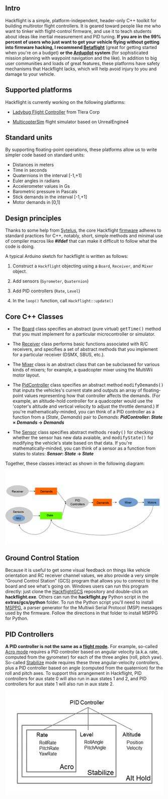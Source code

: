 ## Intro

Hackflight is a simple, platform-independent, header-only C++ toolkit for building multirotor flight controllers.  It is geared toward people like me who want to tinker with flight-control firmware, and use it to teach students about ideas like inertial measurement and PID tuning.  <b>If you are in the 99% percent of users who just want to get your vehicle flying without getting into firmware hacking, I recommend [Betaflight](http://betaflight.com/)</b> (great for getting started when you're on a budget) <b>or the [Ardupilot](http://copter.ardupilot.org) system</b> (for sophisticated mission planning with waypoint navigation and the like).  In addition to big user communities and loads of great features, these platforms have safety mechanisms that Hackflight lacks, which will help avoid injury to you and damage to your vehicle.

## Supported platforms

Hackflight is currently working on the following platforms:

* [Ladybug Flight Controller](https://www.tindie.com/products/TleraCorp/ladybug-flight-controller/) from Tlera Corp

* [MulticopterSim](https://github.com/simondlevy/MulticopterSim) flight simulator based on UnrealEngine4

## Standard units

By supporting floating-point operations, these platforms allow us to write simpler code based on standard units:

* Distances in meters
* Time in seconds
* Quaternions in the interval [-1,+1]
* Euler angles in radians
* Accelerometer values in Gs
* Barometric pressure in Pascals
* Stick demands in the interval [-1,+1]
* Motor demands in [0,1]

## Design principles

Thanks to some help from [Sytelus](https://github.com/sytelus), the core Hackflight [firmware](https://github.com/simondlevy/hackflight/tree/master/src) adheres to standard practices for C++, notably, short, simple methods and minimal use of compiler macros like <b>#ifdef</b> that can make it difficult to follow what the code is doing.  

A typical Arduino sketch for hackflight is written as follows:

1. Construct a ```Hackflight``` objecting using a ```Board```, ```Receiver```, and ```Mixer``` object.

2. Add sensors (```Gyrometer```, ```Quaternion```)

3. Add PID controllers (```Rate```, ```Level```)

4. In the ```loop()``` function, call ```Hackflight::update()```

## Core C++ Classes
* The <a href="https://github.com/simondlevy/Hackflight/blob/master/src/HF_board.hpp">Board</a> class specifies an abstract (pure virtual) <tt>getTime()</tt> method that you must implement for a particular microcontroller or simulator.  

* The <a href="https://github.com/simondlevy/Hackflight/blob/master/src/HF_receiver.hpp">Receiver</a> class performs basic functions associated with R/C receivers, and specifies a set of abstract methods that you implement for a particular receiver (DSMX, SBUS, etc.).

* The <a href="https://github.com/simondlevy/Hackflight/blob/master/src/HF_mixer.hpp">Mixer</a> class is an abstract class that can be subclassed for various kinds of mixers; for example, a quadcopter mixer using the MultiWii motor layout.

* The <a href="https://github.com/simondlevy/Hackflight/blob/master/src/HF_pidcontroller.hpp">PidController</a> class specifies an abstract method <tt>modifyDemands()</tt> that inputs the vehicles's current state and outputs an array of floating-point values representing how that controller affects the demands. (For example, an altitude-hold controller for a quadcopter would use the 'copter's altitude and vertical velocity to adjust the throttle demand.)  If you're mathematically-minded, you can think of a PID controller as a function from a (<i>State</i>, <i>Demands</i>) pair to <i>Demands</i>: <b><i>PidController</i>: <i>State</i> &times; <i>Demands</i> &rarr; <i>Demands</i></b>

* The <a href="https://github.com/simondlevy/Hackflight/blob/master/src/HF_sensor.hpp">Sensor</a> class specifies abstract methods <tt>ready()</tt> for checking whether the sensor
has new data avaiable, and  <tt>modifyState()</tt> for modifying the vehicle's state based on that data.  If you're mathematically-minded, you can think of a sensor as a function from states to states: <b><i>Sensor</i>: <i>State</i> &rarr; <i>State</i></b>

Together, these classes interact as shown in the following diagram:

<p align="center"> 
<img src="extras/media/dataflow2.png" width=700>
</p>

## Ground Control Station

Because it is useful to get some visual feedback on things like vehicle orientation and RC receiver channel values,  we also provide a very simple &ldquo;Ground Control Station&rdquo; (GCS) program that allows you to connect to the board and see what's going on. Windows users can run this program directly: just clone the [HackflightGCS](https://github.com/simondlevy/HackflightGCS) repository and double-click on <b>hackflight.exe</b>.  Others can run the <b >hackflight.py</b> Python script in the <b>extras/gcs/python</b> folder.  To run the Python script you'll need to install [MSPPG](https://github.com/simondlevy/Hackflight/tree/master/extras/parser), a parser generator for the Multiwii Serial Protocol (MSP) messages used by the firmware. Follow the directions in that folder to install MSPPG for Python.

## PID Controllers

<b>A PID controller is not the same as a [flight mode](https://oscarliang.com/rate-acro-horizon-flight-mode-level/).</b> For example, so-called [Acro mode](http://ardupilot.org/copter/docs/acro-mode.html#acro-mode) requires a PID controller based on angular velocity (a.k.a. rate, computed from the gyrometer) for each of the three angles (roll, pitch yaw). So-called [Stabilize](http://ardupilot.org/copter/docs/stabilize-mode.html#stabilize-mode) mode requires these three angular-velocity controllers, plus a PID controller based on angle (computed from the quaternion) for the roll and pitch axes. To support this arrangement in Hackflight, PID controllers for aux state 0 will also run in aux states 1 and 2, and PID controllers for aux state 1 will also run in aux state 2.

<p align="center"> <img src="extras/media/pidcontrollers.png" width=600> </p>
